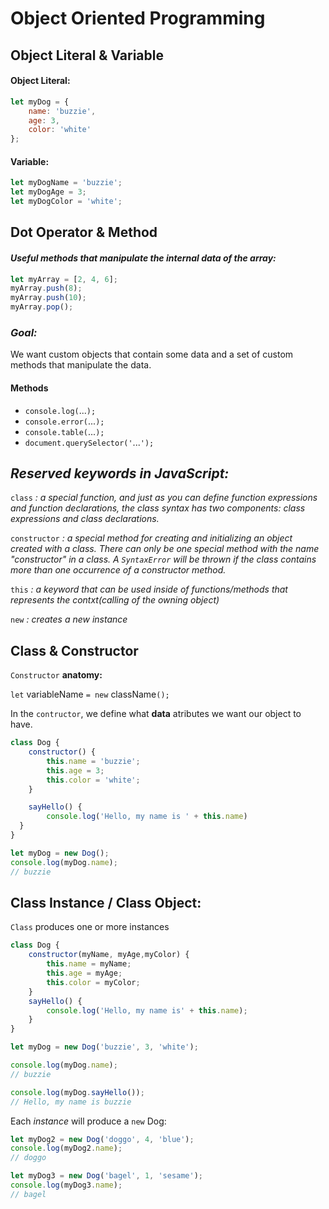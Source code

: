 # Object Oriented Programming

## Object Literal & Variable

#### Object Literal:
```javascript
let myDog = {
	name: 'buzzie',
	age: 3,
	color: 'white'
};
```
#### Variable:
```javascript
let myDogName = 'buzzie';
let myDogAge = 3;
let myDogColor = 'white';
```

## Dot Operator & Method

#### *Useful methods that manipulate the internal data of the array:*
```javascript
let myArray = [2, 4, 6];
myArray.push(8);
myArray.push(10);
myArray.pop();
```

### *Goal:*
We want custom objects that contain some data and a set of custom methods that manipulate the data.

#### Methods
* `console.log(`...`);`
* `console.error(`...`);`
* `console.table(`...`);`
* `document.querySelector('`...`');`

## *Reserved keywords in JavaScript:*

`class` *: a special function, and just as you can define function expressions and function declarations, the class syntax has two components: class expressions and class declarations.*

`constructor` *: a special method for creating and initializing an object created with a class. There can only be one special method with the name "constructor" in a class. A `SyntaxError` will be thrown if the class contains more than one occurrence of a constructor method.*

`this` *: a keyword that can be used inside of functions/methods that represents the contxt(calling of the owning object)*

`new` *: creates a new instance*

## Class & Constructor

`Constructor` **anatomy:** 

`let` variableName `= new` className`();`

In the `contructor`, we define what **data** atributes we want our object to have.

```javascript
class Dog {
	constructor() {
		this.name = 'buzzie';
		this.age = 3;
		this.color = 'white';
	}

	sayHello() {
  		console.log('Hello, my name is ' + this.name)
  }
}

let myDog = new Dog();
console.log(myDog.name);
// buzzie
```

## Class Instance / Class Object:

`Class` produces one or more instances

```javascript
class Dog {
	constructor(myName, myAge,myColor) {
		this.name = myName;
		this.age = myAge;
		this.color = myColor;
	}
	sayHello() {
		console.log('Hello, my name is' + this.name);
	}
}

let myDog = new Dog('buzzie', 3, 'white');

console.log(myDog.name);
// buzzie

console.log(myDog.sayHello());
// Hello, my name is buzzie
```

Each *instance* will produce a `new` Dog:

```javascript
let myDog2 = new Dog('doggo', 4, 'blue');
console.log(myDog2.name);
// doggo

let myDog3 = new Dog('bagel', 1, 'sesame');
console.log(myDog3.name);
// bagel
```





